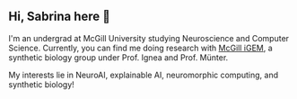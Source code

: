 ## Hi, Sabrina here 👋
I'm an undergrad at McGill University studying Neuroscience and Computer Science. Currently, you can find me doing research with [McGill iGEM](https://igem.org.mcgill.ca/), a synthetic biology group under Prof. Ignea and Prof. Münter.

My interests lie in NeuroAI, explainable AI, neuromorphic computing, and synthetic biology!

<!--
**SabrinaDu7/SabrinaDu7** is a ✨ _special_ ✨ repository because its `README.md` (this file) appears on your GitHub profile.

Here are some ideas to get you started:

- 🔭 I’m currently working on ...
- 🌱 I’m currently learning ...
- 👯 I’m looking to collaborate on ...
- 🤔 I’m looking for help with ...
- 💬 Ask me about ...
- 📫 How to reach me: ...
- 😄 Pronouns: ...
- ⚡ Fun fact: ...
-->
